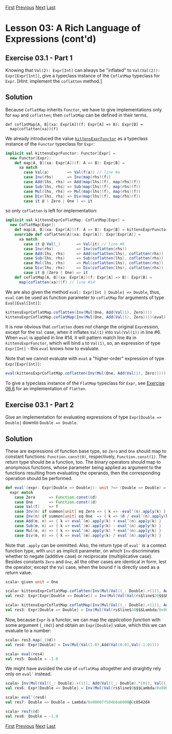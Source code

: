 [First](https://github.com/sjbiaga/kittens/blob/main/expr-01-trait/README.md) [Previous](https://github.com/sjbiaga/kittens/blob/main/expr-07-builder/README.md) [Next](https://github.com/sjbiaga/kittens/blob/main/expr-09-ring/README.md) [Last](https://github.com/sjbiaga/kittens/blob/main/expr-09-ring/README.md)

Lesson 03: A Rich Language of Expressions (cont'd)
==================================================

Exercise 03.1 - Part 1
----------------------

Knowing that `Val(2): Expr[Int]` can always be "inflated" to `Val(Val(2)): Expr[Expr[Int]]`, give a typeclass instance of
the `CoflatMap` typeclass for `Expr`. [Hint: implement the `coflatten` method.]

Solution
--------

Because `CoflatMap` inherits `Functor`, we have to give implementations only for `map` and `coflatten`; then `coflatMap` can
be defined in their terms.

```
def coflatMap[A, B](xa: Expr[A])(f: Expr[A] => B): Expr[B] =
  map(coflatten(xa))(f)
```

We already introduced the value
[`kittensExprFunctor`](https://github.com/sjbiaga/kittens/blob/main/expr-03-swap/README.md#expr-as-functor) as a typeclass
instance of the `Functor` typeclass for `Expr`:

```Scala
implicit val kittensExprFunctor: Functor[Expr] =
  new Functor[Expr]:
    def map[A, B](xa: Expr[A])(f: A => B): Expr[B] =
      xa match
        case Val(a)        => Val(f(a)) // line #a
        case Inv(rhs)      => Inv(map(rhs)(f))
        case Add(lhs, rhs) => Add(map(lhs)(f), map(rhs)(f))
        case Sub(lhs, rhs) => Sub(map(lhs)(f), map(rhs)(f))
        case Mul(lhs, rhs) => Mul(map(lhs)(f), map(rhs)(f))
        case Div(lhs, rhs) => Div(map(lhs)(f), map(rhs)(f))
        case it @ ( Zero | One ) => it
```

so only `coflatten` is left for implementation:

```Scala
implicit val kittensExprCoflatMap: CoflatMap[Expr] =
  new CoflatMap[Expr]:
    def map[A, B](xa: Expr[A])(f: A => B): Expr[B] = kittensExprFunctor.map(xa)(f)
    override def coflatten[A](xa: Expr[A]): Expr[Expr[A]] =
      xa match
        case it @ Val(_)       => Val(it) // line #6
        case Inv(rhs)          => Inv(coflatten(rhs))
        case Add(lhs, rhs)     => Add(coflatten(lhs), coflatten(rhs))
        case Sub(lhs, rhs)     => Sub(coflatten(lhs), coflatten(rhs))
        case Mul(lhs, rhs)     => Mul(coflatten(lhs), coflatten(rhs))
        case Div(lhs, rhs)     => Div(coflatten(lhs), coflatten(rhs))
        case it @ (Zero | One) => it
    def coflatMap[A, B](xa: Expr[A])(f: Expr[A] => B): Expr[B] =
      map(coflatten(xa))(f) // line #14
```

We are also given the method `eval: Expr[Int | Double] => Double`, thus, `eval` can be used as function parameter to
`coflatMap` for arguments of type `Eval[Eval[Int]]`:

```Scala
kittensExprCoflatMap.coflatten(Inv(Mul(One, Add(Val(1), Zero))))
kittensExprCoflatMap.coflatMap(Inv(Mul(One, Add(Val(1), Zero))))(eval)
```

It is now obvious that `coflatten` does _not_ change the original `Expr`ession, except for the `Val` case, when it inflates
`Val(1)` into `Val(Val(1))` in line #6. When `eval` is applied in line #14, it will pattern match line #a in
`kittensExprFunctor`, which will bind `a` to `Val(1)`, so, an expression of type `Expr[Int]` - this `eval` knows how to
evaluate.

Note that we cannot evaluate with `eval` a "higher-order" expression of type `Expr[Expr[Int]]`:

```Scala
eval(kittensExprCoflatMap.coflatten(Inv(Mul(One, Add(Val(1), Zero))))) // compile error
```

To give a typeclass instance of the `FlatMap` typeclass for `Expr`, see
[Exercise 06.6](https://github.com/sjbiaga/kittens/blob/main/eval-2-expr-tree/README.md#exercise-066) for an implementation
of `flatten`.

Exercise 03.1 - Part 2
----------------------

Give an implementation for evaluating expressions of type `Expr[Double => Double]` downto `Double => Double`.

Solution
--------

These are expressions of function base type, so `Zero` and `One` should map to constant functions: `Function.const(0)`,
respectively, `Function.const(1)`. The return type should be a function, too. The binary operators should map to anonymous
functions, whose parameter being applied as argument to the functions resulting from evaluating the operands, then the
corresponding operation should be performed.

```Scala
def evalʹ(expr: Expr[Double => Double]): unit ?=> (Double => Double) =
  expr match
    case Zero      => Function.const(0d)
    case One       => Function.const(1d)
    case Val(f)    => f
    case Inv(n) if summon[unit] eq Zero => { k => -evalʹ(n).apply(k) }
    case Inv(n) if summon[unit] eq One  => { k => 1d / evalʹ(n).apply(k) }
    case Add(m, n) => { k => evalʹ(m).apply(k) + evalʹ(n).apply(k) }
    case Sub(m, n) => { k => evalʹ(m).apply(k) - evalʹ(n).apply(k) }
    case Mul(m, n) => { k => evalʹ(m).apply(k) * evalʹ(n).apply(k) }
    case Div(m, n) => { k => evalʹ(m).apply(k) / evalʹ(n).apply(k) }
```

Note that `.apply` can be ommitted. Also, the return type of `evalʹ` is a context function type, with `unit` as implicit
parameter, on which `Inv` discriminates whether to negate (additive case) or reciprocate (multiplicative case). Besides
constants `Zero` and `One`, all the other cases are identical in form, lest the operator; except the `Val` case, when the
bound `f` is directly used as a return value.

```scala
scala> given unit = One

scala> kittensExprCoflatMap.coflatten(Inv(Mul(Val((_: Double).+(1)), Add(Val((_: Double).*(0)), Val((_: Double).-(1))))))
val res2: Expr[Expr[Double => Double]] = Inv(Mul(Val(Val(rs$line$20$$$Lambda/0x00007fe53766dfc0@4d4b0e1a)),Add(Val(Val(rs$line$20$$$Lambda/0x00007fe53766e3b0@5c4de465)),Val(Val(rs$line$20$$$Lambda/0x00007fe53766e7a0@36e6ea6c)))))

scala> kittensExprCoflatMap.coflatMap(Inv(Mul(Val((_: Double).+(1)), Add(Val((_: Double).*(0)), Val((_: Double).-(1))))))(evalʹ)
val res3: Expr[Double => Double] = Inv(Mul(Val(rs$line$10$$$Lambda/0x00007f3c43624220@783a8ec4),Add(Val(rs$line$10$$$Lambda/0x00007f3c43625978@34afee7c),Val(rs$line$10$$$Lambda/0x00007f3c43650000@7e632933))))
```

Now, because `Expr` is a functor, we can map the _application function_ with some argument (`_(0d)`) and obtain an
`Expr[Double]` value, which this we can evaluate to a number:

```Scala
scala> res3.map(_(0d))
val res4: Expr[Double] = Inv(Mul(Val(1.0),Add(Val(0.0),Val(-1.0))))

scala> eval(res4)
val res5: Double = -1.0
```

We might have avoided the use of `coflatMap` altogether and straightly rely only on `evalʹ` instead.

```scala
scala> Inv(Mul(Val((_: Double).+(1)), Add(Val((_: Double).*(0)), Val((_: Double).-(1)))))
val res6: Expr[Double => Double] = Inv(Mul(Val(rs$line$9$$$Lambda/0x00007f504b6613d8@6467ce1a),Add(Val(rs$line$9$$$Lambda/0x00007f504b6617c8@5637ed9d),Val(rs$line$9$$$Lambda/0x00007f504b661bb8@45174eba))))

scala> evalʹ(res6)
val res7: Double => Double = Lambda/0x00007f504b6a6000@2c8542d4

scala> res7(0d)
val res8: Double = -1.0
```

[First](https://github.com/sjbiaga/kittens/blob/main/expr-01-trait/README.md) [Previous](https://github.com/sjbiaga/kittens/blob/main/expr-07-builder/README.md) [Next](https://github.com/sjbiaga/kittens/blob/main/expr-09-ring/README.md) [Last](https://github.com/sjbiaga/kittens/blob/main/expr-09-ring/README.md)
